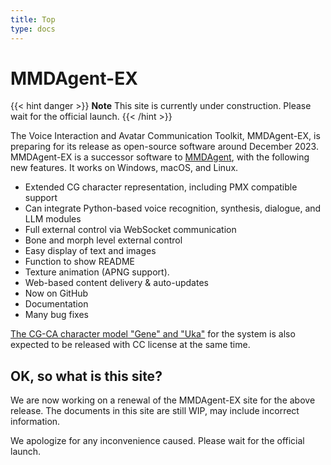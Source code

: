 ```yaml
---
title: Top
type: docs
---
```

# MMDAgent-EX

{{< hint danger >}}
**Note**
This site is currently under construction. Please wait for the official launch.
{{< /hint >}}

The Voice Interaction and Avatar Communication Toolkit, MMDAgent-EX, is preparing for its release as open-source software around December 2023. MMDAgent-EX is a successor software to [MMDAgent](https://www.mmdagent.jp/), with the following new features.  It works on Windows, macOS, and Linux.

- Extended CG character representation, including PMX compatible support
- Can integrate Python-based voice recognition, synthesis, dialogue, and LLM modules
- Full external control via WebSocket communication
- Bone and morph level external control
- Easy display of text and images
- Function to show README
- Texture animation (APNG support).
- Web-based content delivery & auto-updates
- Now on GitHub
- Documentation
- Many bug fixes

[The CG-CA character model "Gene" and "Uka"](https://www.slp.nitech.ac.jp/en/avatar/) for the system is also expected to be released with CC license at the same time.

## OK, so what is this site?

We are now working on a renewal of the MMDAgent-EX site for the above release.  The documents in this site are still WIP, may include incorrect information.

We apologize for any inconvenience caused. Please wait for the official launch.
